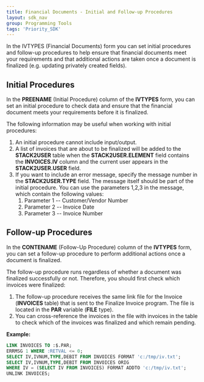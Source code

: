 ```yaml
---
title: Financial Documents - Initial and Follow-up Procedures
layout: sdk_nav
group: Programming Tools
tags: 'Priority_SDK'
---
```


In the IVTYPES (Financial Documents) form you can set initial procedures
and follow-up procedures to help ensure that financial documents meet
your requirements and that additional actions are taken once a document
is finalized (e.g. updating privately created fields).

## Initial Procedures 

In the **PREENAME** (Initial Procedure) column of the **IVTYPES** form,
you can set an initial procedure to check data and ensure that the
financial document meets your requirements before it is finalized.

The following information may be useful when working with initial
procedures:

1.  An initial procedure cannot include input/output.
2.  A list of invoices that are about to be finalized will be added to
    the **STACK2USER** table when the **STACK2USER.ELEMENT** field
    contains the **INVOICES.IV** column and the current user appears in
    the **STACK2USER.USER** field.
3.  If you want to include an error message, specify the message number
    in the **STACK2USER.TYPE** field. The message itself should be part
    of the initial procedure. You can use the parameters 1,2,3 in the
    message, which contain the following values:
    1.  Parameter 1 -- Customer/Vendor Number
    2.  Parameter 2 -- Invoice Date
    3.  Parameter 3 -- Invoice Number

## Follow-up Procedures 

In the **CONTENAME** (Follow-Up Procedure) column of the **IVTYPES**
form, you can set a follow-up procedure to perform additional actions
once a document is finalized.

The follow-up procedure runs regardless of whether a document was
finalized successfully or not. Therefore, you should first check which
invoices were finalized:

1.  The follow-up procedure receives the same link file for the Invoice
    (**INVOICES** table) that is sent to the Finalize Invoice program.
    The file is located in the **PAR** variable (**FILE** type).
2.  You can cross-reference the invoices in the file with invoices in
    the table to check which of the invoices was finalized and which
    remain pending.

**Example:**

```sql
LINK INVOICES TO :$.PAR;
ERRMSG 1 WHERE :RETVAL <= 0;
SELECT IV,IVNUM,TYPE,DEBIT FROM INVOICES FORMAT 'c:/tmp/iv.txt';
SELECT IV,IVNUM,TYPE,DEBIT FROM INVOICES ORIG
WHERE IV = (SELECT IV FROM INVOICES) FORMAT ADDTO 'c:/tmp/iv.txt';
UNLINK INVOICES;
```
